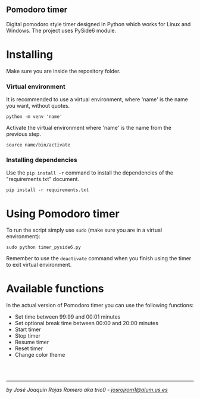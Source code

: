 ## Pomodoro timer

Digital pomodoro style timer designed in Python which works for Linux and Windows. The project uses PySide6 module.

# Installing
Make sure you are inside the repository folder.
### Virtual environment
It is recommended to use a virtual environment, where 'name' is the name you want, without quotes.
```
python -m venv 'name'
```
Activate the virtual environment where 'name' is the name from the previous step.
```
source name/bin/activate
```
### Installing dependencies
Use the `pip install -r` command to install the dependencies of the "requirements.txt" document.
```
pip install -r requirements.txt
```
# Using Pomodoro timer
To run the script simply use `sudo` (make sure you are in a virtual environment):
```
sudo python timer_pyside6.py
```

Remember to use the `deactivate` command when you finish using the timer to exit virtual environment.

# Available functions

In the actual version of Pomodoro timer you can use the following functions:

- Set time between 99:99 and 00:01 minutes
- Set optional break time between 00:00 and 20:00 minutes
- Start timer
- Stop timer
- Resume timer
- Reset timer
- Change color theme

<br/>
<br/>

---

*by José Joaquín Rojas Romero aka tric0 - josrojrom1@alum.us.es*




